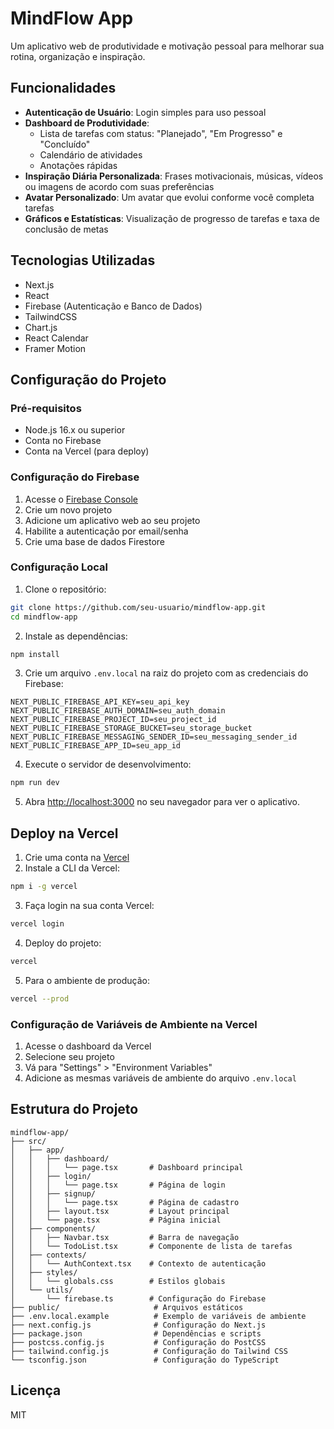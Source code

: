 # MindFlow App

Um aplicativo web de produtividade e motivação pessoal para melhorar sua rotina, organização e inspiração.

## Funcionalidades

- **Autenticação de Usuário**: Login simples para uso pessoal
- **Dashboard de Produtividade**:
  - Lista de tarefas com status: "Planejado", "Em Progresso" e "Concluído"
  - Calendário de atividades
  - Anotações rápidas
- **Inspiração Diária Personalizada**: Frases motivacionais, músicas, vídeos ou imagens de acordo com suas preferências
- **Avatar Personalizado**: Um avatar que evolui conforme você completa tarefas
- **Gráficos e Estatísticas**: Visualização de progresso de tarefas e taxa de conclusão de metas

## Tecnologias Utilizadas

- Next.js
- React
- Firebase (Autenticação e Banco de Dados)
- TailwindCSS
- Chart.js
- React Calendar
- Framer Motion

## Configuração do Projeto

### Pré-requisitos

- Node.js 16.x ou superior
- Conta no Firebase
- Conta na Vercel (para deploy)

### Configuração do Firebase

1. Acesse o [Firebase Console](https://console.firebase.google.com/)
2. Crie um novo projeto
3. Adicione um aplicativo web ao seu projeto
4. Habilite a autenticação por email/senha
5. Crie uma base de dados Firestore

### Configuração Local

1. Clone o repositório:
```bash
git clone https://github.com/seu-usuario/mindflow-app.git
cd mindflow-app
```

2. Instale as dependências:
```bash
npm install
```

3. Crie um arquivo `.env.local` na raiz do projeto com as credenciais do Firebase:
```
NEXT_PUBLIC_FIREBASE_API_KEY=seu_api_key
NEXT_PUBLIC_FIREBASE_AUTH_DOMAIN=seu_auth_domain
NEXT_PUBLIC_FIREBASE_PROJECT_ID=seu_project_id
NEXT_PUBLIC_FIREBASE_STORAGE_BUCKET=seu_storage_bucket
NEXT_PUBLIC_FIREBASE_MESSAGING_SENDER_ID=seu_messaging_sender_id
NEXT_PUBLIC_FIREBASE_APP_ID=seu_app_id
```

4. Execute o servidor de desenvolvimento:
```bash
npm run dev
```

5. Abra [http://localhost:3000](http://localhost:3000) no seu navegador para ver o aplicativo.

## Deploy na Vercel

1. Crie uma conta na [Vercel](https://vercel.com/)
2. Instale a CLI da Vercel:
```bash
npm i -g vercel
```

3. Faça login na sua conta Vercel:
```bash
vercel login
```

4. Deploy do projeto:
```bash
vercel
```

5. Para o ambiente de produção:
```bash
vercel --prod
```

### Configuração de Variáveis de Ambiente na Vercel

1. Acesse o dashboard da Vercel
2. Selecione seu projeto
3. Vá para "Settings" > "Environment Variables"
4. Adicione as mesmas variáveis de ambiente do arquivo `.env.local`

## Estrutura do Projeto

```
mindflow-app/
├── src/
│   ├── app/
│   │   ├── dashboard/
│   │   │   └── page.tsx       # Dashboard principal
│   │   ├── login/
│   │   │   └── page.tsx       # Página de login
│   │   ├── signup/
│   │   │   └── page.tsx       # Página de cadastro
│   │   ├── layout.tsx         # Layout principal
│   │   └── page.tsx           # Página inicial
│   ├── components/
│   │   ├── Navbar.tsx         # Barra de navegação
│   │   └── TodoList.tsx       # Componente de lista de tarefas
│   ├── contexts/
│   │   └── AuthContext.tsx    # Contexto de autenticação
│   ├── styles/
│   │   └── globals.css        # Estilos globais
│   └── utils/
│       └── firebase.ts        # Configuração do Firebase
├── public/                     # Arquivos estáticos
├── .env.local.example          # Exemplo de variáveis de ambiente
├── next.config.js              # Configuração do Next.js
├── package.json                # Dependências e scripts
├── postcss.config.js           # Configuração do PostCSS
├── tailwind.config.js          # Configuração do Tailwind CSS
└── tsconfig.json               # Configuração do TypeScript
```

## Licença

MIT 